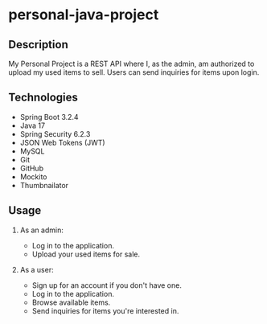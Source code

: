 # personal-java-project

## Description

My Personal Project is a REST API where I, as the admin, am authorized to upload my used items to sell. Users can send inquiries for items upon login.

## Technologies

- Spring Boot 3.2.4
- Java 17
- Spring Security 6.2.3
- JSON Web Tokens (JWT)
- MySQL
- Git
- GitHub
- Mockito
- Thumbnailator

## Usage

1. As an admin:
   - Log in to the application.
   - Upload your used items for sale.

2. As a user:
   - Sign up for an account if you don't have one.
   - Log in to the application.
   - Browse available items.
   - Send inquiries for items you're interested in.
